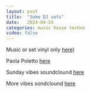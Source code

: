 ```yaml
---
layout: post
title:  "Some DJ sets"
date:   2024-04-24
categories: music house techno
video: false
---
```

Music or set vinyl only [here](https://livestream.com/accounts/28304265/events/8599771/videos/243214079))

Paola Poletto [here](https://livestream.com/accounts/28304265/events/8599771/videos/243685372)

Sunday vibes soundclound [here](https://soundcloud.com/vibin-sunday/vibin-sunday-76-wsaff)

More vibes sondclound [here](https://soundcloud.com/soulection/sets/soulection-radio-mixtape)